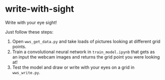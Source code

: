 # write-with-sight
Write with your eye sight!

Just follow these steps:
1. Open `wws_get_data.py` and take loads of pictures looking at different grid points.
2. Train a convolutional neural network in `train_model.ipynb` that gets as an input the webcam images and returns the grid point you were looking at!
3. Test the model and draw or write with your eyes on a grid in `wws_write.py`.
